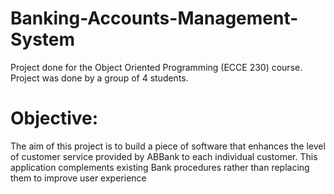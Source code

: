 # Banking-Accounts-Management-System
Project done for the Object Oriented Programming (ECCE 230) course. Project was done by a group of 4 students.

# Objective:
The aim of this project is to build a piece of software that enhances the level of customer service provided by ABBank to each individual customer. This application complements existing Bank procedures rather than replacing them to improve user experience
